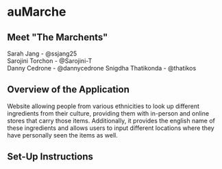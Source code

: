 # auMarche

## Meet "The Marchents"
Sarah Jang - @ssjang25\
Sarojini Torchon - @Sarojini-T\
Danny Cedrone - @dannycedrone
Snigdha Thatikonda - @thatikos

## Overview of the Application
Website allowing people from various ethnicities to look up different ingredients from their culture, providing them with in-person and online stores that carry those items. Additionally, it provides the english name of these ingredients and allows users to input different locations where they have personally seen the items as well.

## Set-Up Instructions
